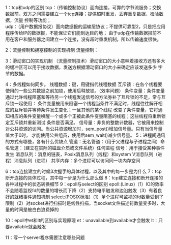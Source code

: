 1：tcp和udp的区别
tcp：（传输控制协议）面向连接，可靠的字节流服务；交换数据前，双方之间需要建立一个tcp连接；提供超时重发，丢弃重复数据，检验数据，流量
控制等功能；   
udp：（用户数据报协议）面向数据报的运输层协议；不提供可靠型2，只是把应用程序传给IP的数据报，不能保证它们能到达目的地；
由于udp在传输数据报前不用在客户和服务器之间建立一个连接，没有超时重发机制，所以传输速度很快。

2：流量控制和拥塞控制的实现机制
流量控制：

3：滑动窗口的实现机制
（流量控制技术）滑动窗口的大小意味着接收方还有多大的缓冲区可以用于接收数据，发送方根据滑动窗口的大小来确定应该发送多少
字节的数据。


4：多线程如何同步。
线程数据：键，用键指代线程数据
互斥锁：在各个线程要使用的一些公共数据之前加锁，使用后释放锁。（效率问题）
条件变量：条件变量通过允许线程阻塞和等待另一个线程发送信号的方法弥补了互斥锁的不足，常与互斥锁一起使用：
条件变量被用来阻塞一个线程当条件不满足时，线程往往解开相应的互斥锁并等待条件发生变化；一旦其他的某个线程
改变了条件变量，它将通知相应的条件变量唤醒一个或多个正被此条件变量阻塞的线程；这些线程将重新锁定互斥锁并重新测试
条件是否满足。
信号量：非负的整数计数器，它被用来控制对公共资源的访问。当公共资源增加时，sem_post()增加信号量。只有当信号量值大于0时，
才能使用公共组员，使用后sem_wait()减少信号量。
5：进程间通讯的方式有哪些，各有什么优缺点
管道：无名管道：（用于父进程与子进程之间）命名管道：（建立在实际的磁盘介质或文件系统）任何进程
信号：用于接受某种事件发生
消息队列：消息的链表，Posix消息队列（线程）和system V消息队列（进程）消息队列（进程）
共享内存：多个进程可以访问同一块内存空间

6：tcp连接建立的时候3次握手的具体过程，以及其中的每一步是为什么
7：tcp断开连接的具体过程，其中每一步是为什么那么做
8：tcp建立连接和断开连接的各种过程中的状态转换细节
9：epoll与select的区别
epoll:(Linux)（1）IO的效率不会随着监视fd的数量的增长而下降（2）支持电平触发和边沿触发（3）有着良好的就绪事件通知机制
select:(POSIX标准)（1）单个进程可监视的fd数量受到了限制（2）对socket进行扫描时是线性扫描，当socket文件描述符数量变多时，大量的时间是被白白浪费掉的


10：epoll中et和lt的区别与实现原理
et：unavailable到available才会触发
lt：只要available就会触发

11：写一个server程序需要注意哪些问题